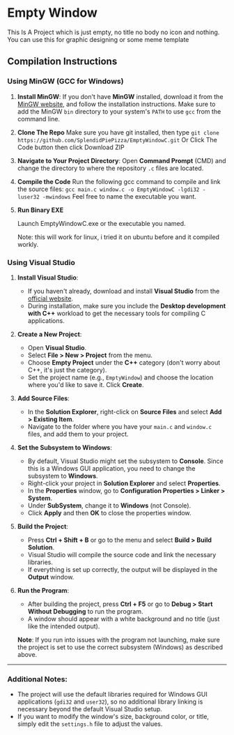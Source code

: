 # Empty Window

This Is A Project which is just empty, no title no body no icon and nothing. You can use this for graphic designing or some meme template

## Compilation Instructions

### Using MinGW (GCC for Windows)

1. **Install MinGW**:
   If you don't have **MinGW** installed, download it from the [MinGW website](https://osdn.net/projects/mingw/releases/), and follow the installation instructions. Make sure to add the MinGW `bin` directory to your system's `PATH` to use `gcc` from the command line.

2. **Clone The Repo**
  Make sure you have git installed, then type `git clone https://github.com/SplendidPiePizza/EmptyWindowC.git`
Or Click The Code button then click Download ZIP

3. **Navigate to Your Project Directory**:
   Open **Command Prompt** (CMD) and change the directory to where the repository `.c` files are located.

4. **Compile the Code**
   Run the following gcc command to compile and link the source files:
`gcc main.c window.c -o EmptyWindowC -lgdi32 -luser32 -mwindows`
Feel free to name the executable you want.

5. **Run Binary EXE**

   Launch EmptyWindowC.exe or the executable you named.

   Note: this will work for linux, i tried it on ubuntu before and it compiled workly.

### Using Visual Studio

1. **Install Visual Studio**:
   - If you haven't already, download and install **Visual Studio** from the [official website](https://visualstudio.microsoft.com/).
   - During installation, make sure you include the **Desktop development with C++** workload to get the necessary tools for compiling C applications.

2. **Create a New Project**:
   - Open **Visual Studio**.
   - Select **File > New > Project** from the menu.
   - Choose **Empty Project** under the **C++** category (don't worry about C++, it's just the category).
   - Set the project name (e.g., `EmptyWindow`) and choose the location where you'd like to save it. Click **Create**.

3. **Add Source Files**:
   - In the **Solution Explorer**, right-click on **Source Files** and select **Add > Existing Item**.
   - Navigate to the folder where you have your `main.c` and `window.c` files, and add them to your project.

4. **Set the Subsystem to Windows**:
   - By default, Visual Studio might set the subsystem to **Console**. Since this is a Windows GUI application, you need to change the subsystem to **Windows**.
   - Right-click your project in **Solution Explorer** and select **Properties**.
   - In the **Properties** window, go to **Configuration Properties > Linker > System**.
   - Under **SubSystem**, change it to **Windows** (not Console).
   - Click **Apply** and then **OK** to close the properties window.

5. **Build the Project**:
   - Press **Ctrl + Shift + B** or go to the menu and select **Build > Build Solution**.
   - Visual Studio will compile the source code and link the necessary libraries.
   - If everything is set up correctly, the output will be displayed in the **Output** window.

6. **Run the Program**:
   - After building the project, press **Ctrl + F5** or go to **Debug > Start Without Debugging** to run the program.
   - A window should appear with a white background and no title (just like the intended output).
   
   **Note**: If you run into issues with the program not launching, make sure the project is set to use the correct subsystem (Windows) as described above.

---

### Additional Notes:
- The project will use the default libraries required for Windows GUI applications (`gdi32` and `user32`), so no additional library linking is necessary beyond the default Visual Studio setup.
- If you want to modify the window's size, background color, or title, simply edit the `settings.h` file to adjust the values.


